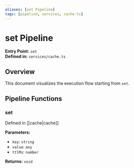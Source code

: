 ```yaml
---
aliases: [set Pipeline]
tags: [pipeline, services, cache.ts]
---
```


# set Pipeline

**Entry Point:** `set`  
**Defined in:** `services/cache.ts`  

## Overview

This document visualizes the execution flow starting from `set`.

## Pipeline Functions

### set

Defined in [[cache|cache]]

**Parameters:**

- `key`: `string`
- `value`: `any`
- `ttlMs`: `number`

**Returns:** `void`

